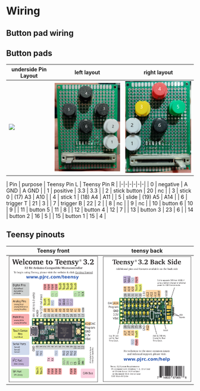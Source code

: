 # Wiring 

## Button pad wiring

## Button pads

| underside Pin Layout |  left layout | right layout |
| - | - | - |
| <img src="images/pad_pins.png" width="300"> | <img src="images/pad_left.png" width="300"> | <img src="images/pad_right.png" width="300"> |


| Pin | purpose     | Teensy Pin L  | Teensy Pin R |
|-|-|-|-|-|-|
| 0 | negative      | A GND         | A GND     |
| 1 | positive      | 3.3           | 3.3       |
| 2 | stick button  | 20            | nc        |
| 3 | stick 0       | (17) A3       | A10       |
| 4 | stick 1       | (18) A4       | A11       |
| 5 | slide         | (19) A5       | A14       |
| 6 | trigger T     | 21            | 3         |
| 7 | trigger B     | 22            | 2         |
| 8 | nc |
| 9 | nc |
| 10 | button 6     | 10            | 9         |
| 11 | button 5     | 11            | 8         |
| 12 | button 4     | 12            | 7         |
| 13 | button 3     | 23            | 6         |
| 14 | button 2     | 16            | 5         |
| 15 | button 1     | 15            | 4         |


## Teensy pinouts

|Teensy front|teensy back|
|-|-|
|![teensya](images/teensy32_card7a_rev3.png) | ![teensyb](images/teensy32_card7b_rev3.png) |
